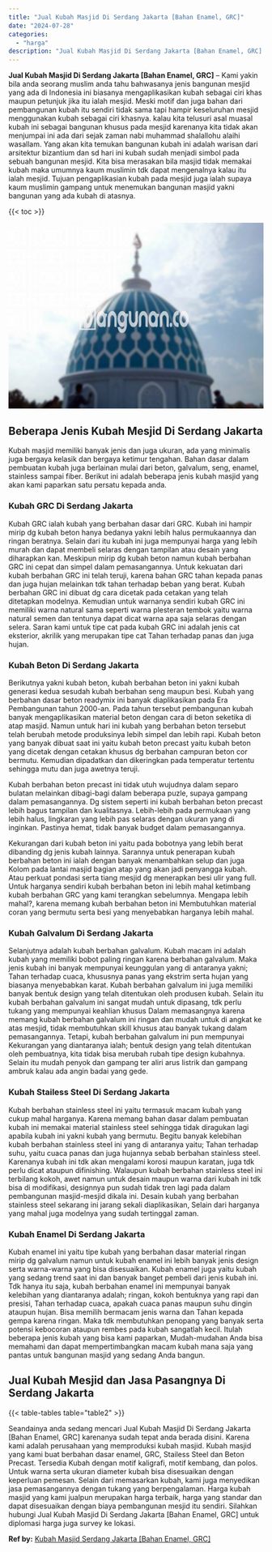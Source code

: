 ```yaml
---
title: "Jual Kubah Masjid Di Serdang Jakarta [Bahan Enamel, GRC]"
date: "2024-07-28"
categories: 
  - "harga"
description: "Jual Kubah Masjid Di Serdang Jakarta [Bahan Enamel, GRC]. Seandainya anda sedang mencari Jual Kubah Masjid Di Serdang Jakarta [Bahan Enamel, GRC] karenanya..."
---
```


**Jual Kubah Masjid Di Serdang Jakarta \[Bahan Enamel, GRC\]** – Kami yakin bila anda seorang muslim anda tahu bahwasanya jenis bangunan mesjid yang ada di Indonesia ini biasanya mengaplikasikan kubah sebagai ciri khas maupun petunjuk jika itu ialah mesjid. Meski motif dan juga bahan dari pembangunan kubah itu sendiri tidak sama tapi hampir keseluruhan mesjid menggunakan kubah sebagai ciri khasnya. kalau kita telusuri asal muasal kubah ini sebagai bangunan khusus pada mesjid karenanya kita tidak akan menjumpai ini ada dari sejak zaman nabi muhammad shalallohu alaihi wasallam. Yang akan kita temukan bangunan kubah ini adalah warisan dari arsitektur bizantium dan sd hari ini kubah sudah menjadi simbol pada sebuah bangunan mesjid. Kita bisa merasakan bila masjid tidak memakai kubah maka umumnya kaum muslimin tdk dapat mengenalnya kalau itu ialah mesjid. Tujuan pengaplikasian kubah pada mesjid juga ialah supaya kaum muslimin gampang untuk menemukan bangunan masjid yakni bangunan yang ada kubah di atasnya.

{{< toc >}}

![Jual Kubah Masjid Di Serdang Jakarta [Bahan Enamel, GRC]](/images/jual-kubah-masjid-44.png)

## Beberapa Jenis Kubah Mesjid Di Serdang Jakarta

Kubah masjid memiliki banyak jenis dan juga ukuran, ada yang minimalis juga bergaya kelasik dan bergaya ketimur tengahan. Bahan dasar dalam pembuatan kubah juga berlainan mulai dari beton, galvalum, seng, enamel, stainless sampai fiber. Berikut ini adalah beberapa jenis kubah masjid yang akan kami paparkan satu persatu kepada anda.

### Kubah GRC Di Serdang Jakarta

Kubah GRC ialah kubah yang berbahan dasar dari GRC. Kubah ini hampir mirip dg kubah beton hanya bedanya yakni lebih halus permukaannya dan ringan beratnya. Selain dari itu kubah ini juga mempunyai harga yang lebih murah dan dapat membeli selaras dengan tampilan atau desain yang diharapkan kan. Meskipun mirip dg kubah beton namun kubah berbahan GRC ini cepat dan simpel dalam pemasangannya. Untuk kekuatan dari kubah berbahan GRC ini telah teruji, karena bahan GRC tahan kepada panas dan juga hujan melainkan tdk tahan terhadap beban yang berat. Kubah berbahan GRC ini dibuat dg cara dicetak pada cetakan yang telah ditetapkan modelnya. Kemudian untuk warnanya sendiri kubah GRC ini memiliki warna natural sama seperti warna plesteran tembok yaitu warna natural semen dan tentunya dapat dicat warna apa saja selaras dengan selera. Saran kami untuk tipe cat pada kubah GRC ini adalah jenis cat eksterior, akrilik yang merupakan tipe cat Tahan terhadap panas dan juga hujan.

### Kubah Beton Di Serdang Jakarta

Berikutnya yakni kubah beton, kubah berbahan beton ini yakni kubah generasi kedua sesudah kubah berbahan seng maupun besi. Kubah yang berbahan dasar beton readymix ini banyak diaplikasikan pada Era Pembangunan tahun 2000-an. Pada tahun tersebut pembangunan kubah banyak mengaplikasikan material beton dengan cara di beton seketika di atap masjid. Namun untuk hari ini kubah yang berbahan beton tersebut telah berubah metode produksinya lebih simpel dan lebih rapi. Kubah beton yang banyak dibuat saat ini yaitu kubah beton precast yaitu kubah beton yang dicetak dengan cetakan khusus dg berbahan campuran beton cor bermutu. Kemudian dipadatkan dan dikeringkan pada temperatur tertentu sehingga mutu dan juga awetnya teruji.

Kubah berbahan beton precast ini tidak utuh wujudnya dalam separo bulatan melainkan dibagi-bagi dalam beberapa puzle, supaya gampang dalam pemasangannya. Dg sistem seperti ini kubah berbahan beton precast lebih bagus tampilan dan kualitasnya. Lebih-lebih pada permukaan yang lebih halus, lingkaran yang lebih pas selaras dengan ukuran yang di inginkan. Pastinya hemat, tidak banyak budget dalam pemasangannya.

Kekurangan dari kubah beton ini yaitu pada bobotnya yang lebih berat dibanding dg jenis kubah lainnya. Sarannya untuk penerapan kubah berbahan beton ini ialah dengan banyak menambahkan selup dan juga Kolom pada lantai masjid bagian atap yang akan jadi penyangga kubah. Atau perkuat pondasi serta tiang mesjid dg menerapkan besi ulir yang full. Untuk harganya sendiri kubah berbahan beton ini lebih mahal ketimbang kubah berbahan GRC yang kami terangkan sebelumnya. Mengapa lebih mahal?, karena memang kubah berbahan beton ini Membutuhkan material coran yang bermutu serta besi yang menyebabkan harganya lebih mahal.

### Kubah Galvalum Di Serdang Jakarta

Selanjutnya adalah kubah berbahan galvalum. Kubah macam ini adalah kubah yang memiliki bobot paling ringan karena berbahan galvalum. Maka jenis kubah ini banyak mempunyai keunggulan yang di antaranya yakni; Tahan terhadap cuaca, khususnya panas yang ekstrim serta hujan yang biasanya menyebabkan karat. Kubah berbahan galvalum ini juga memiliki banyak bentuk design yang telah ditentukan oleh produsen kubah. Selain itu kubah berbahan galvalum ini sangat mudah untuk dipasang, tdk perlu tukang yang mempunyai keahlian khusus Dalam memasangnya karena memang kubah berbahan galvalum ini ringan dan mudah untuk di angkat ke atas mesjid, tidak membutuhkan skill khusus atau banyak tukang dalam pemasangannya. Tetapi, kubah berbahan galvalum ini pun mempunyai Kekurangan yang diantaranya ialah; bentuk design yang telah ditentukan oleh pembuatnya, kita tidak bisa merubah rubah tipe design kubahnya. Selain itu mudah penyok dan gampang ter aliri arus listrik dan gampang ambruk kalau ada angin badai yang gede.

### Kubah Stailess Steel Di Serdang Jakarta

Kubah berbahan stainless steel ini yaitu termasuk macam kubah yang cukup mahal harganya. Karena memang bahan dasar dalam pembuatan kubah ini memakai material stainless steel sehingga tidak diragukan lagi apabila kubah ini yakni kubah yang bermutu. Begitu banyak kelebihan kubah berbahan stainless steel ini yang di antaranya yaitu; Tahan terhadap suhu, yaitu cuaca panas dan juga hujannya sebab berbahan stainless steel. Karenanya kubah ini tdk akan mengalami korosi maupun karatan, juga tdk perlu dicat ataupun difinishing. Walaupun kubah berbahan stainless steel ini terbilang kokoh, awet namun untuk desain maupun warna dari kubah ini tdk bisa di modifikasi, designnya pun sudah tidak tren lagi pada dalam pembangunan masjid-mesjid dikala ini. Desain kubah yang berbahan stainless steel sekarang ini jarang sekali diaplikasikan, Selain dari harganya yang mahal juga modelnya yang sudah tertinggal zaman.

### Kubah Enamel Di Serdang Jakarta

Kubah enamel ini yaitu tipe kubah yang berbahan dasar material ringan mirip dg galvalum namun untuk kubah enamel ini lebih banyak jenis design serta warna-warna yang bisa disesuaikan. Kubah enamel juga yaitu kubah yang sedang trend saat ini dan banyak banget pembeli dari jenis kubah ini. Tdk hanya itu saja, kubah berbahan enamel ini mempunyai banyak kelebihan yang diantaranya adalah; ringan, kokoh bentuknya yang rapi dan presisi, Tahan terhadap cuaca, apakah cuaca panas maupun suhu dingin ataupun hujan. Bisa memilih bermacam jenis warna dan Tahan kepada gempa karena ringan. Maka tdk membutuhkan penopang yang banyak serta potensi kebocoran ataupun rembes pada kubah sangatlah kecil. Itulah beberapa jenis kubah yang bisa kami paparkan, Mudah-mudahan Anda bisa memahami dan dapat mempertimbangkan macam kubah mana saja yang pantas untuk bangunan masjid yang sedang Anda bangun.

## Jual Kubah Mesjid dan Jasa Pasangnya Di Serdang Jakarta

{{< table-tables table="table2" >}}

Seandainya anda sedang mencari Jual Kubah Masjid Di Serdang Jakarta \[Bahan Enamel, GRC\] karenanya sudah tepat anda berada disini. Karena kami adalah perusahaan yang memproduksi kubah masjid. Kubah masjid yang kami buat berbahan dasar enamel, GRC, Stailess Steel dan Beton Precast. Tersedia Kubah dengan motif kaligrafi, motif kembang, dan polos. Untuk warna serta ukuran diameter kubah bisa disesuaikan dengan keperluan pemesan. Selain dari memasarkan kubah, kami juga menyedikan jasa pemasangannya dengan tukang yang berpengalaman. Harga kubah masjid yang kami jualpun merupakan harga terbaik, harga yang standar dan dapat disesuaikan dengan biaya pembangunan mesjid itu sendiri. Silahkan hubungi Jual Kubah Masjid Di Serdang Jakarta \[Bahan Enamel, GRC\] untuk diplomasi harga juga survey ke lokasi.

**Ref by:** [Kubah Masjid Serdang Jakarta [Bahan Enamel, GRC]](https://id.wikipedia.org/wiki/Kubah)
